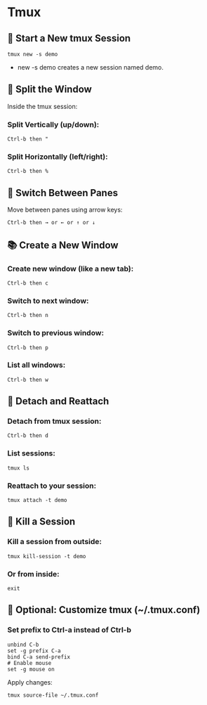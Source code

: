 # Tmux

## 🏁 Start a New tmux Session
```
tmux new -s demo
```
* new -s demo creates a new session named demo.

## 📐 Split the Window
Inside the tmux session:
### Split Vertically (up/down):
```
Ctrl-b then "
```
### Split Horizontally (left/right):
```
Ctrl-b then %
```

## 🔄 Switch Between Panes
Move between panes using arrow keys:
```
Ctrl-b then → or ← or ↑ or ↓
```

## 📚 Create a New Window
### Create new window (like a new tab):
```
Ctrl-b then c
```
### Switch to next window:
```
Ctrl-b then n
```
### Switch to previous window:
```
Ctrl-b then p
```
### List all windows:
```
Ctrl-b then w
```

## 💾 Detach and Reattach
### Detach from tmux session:
```
Ctrl-b then d
```
### List sessions:
```
tmux ls
```
### Reattach to your session:
```
tmux attach -t demo
```

## 🧹 Kill a Session
### Kill a session from outside:
```
tmux kill-session -t demo
```
### Or from inside:
```
exit
```

## 📝 Optional: Customize tmux (~/.tmux.conf)
### Set prefix to Ctrl-a instead of Ctrl-b
```
unbind C-b
set -g prefix C-a
bind C-a send-prefix
# Enable mouse
set -g mouse on
```
Apply changes:
```
tmux source-file ~/.tmux.conf
```

